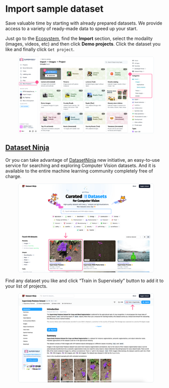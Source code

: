 # Import sample dataset

Save valuable time by starting with already prepared datasets. We provide access to a variety of ready-made data to speed up your start.

Just go to the [Ecosystem](https://ecosystem.supervisely.com/), find the **Import** section, select the modality (images, videos, etc) and then click **Demo projects**. Click the dataset you like and finally click `Get project`.

<figure><img src="../../../.gitbook/assets/add-demo-project.png" alt=""><figcaption></figcaption></figure>

## [**Dataset Ninja**](https://datasetninja.com/)

Or you can take advantage of [DatasetNinja](https://datasetninja.com/) new initiative, an easy-to-use service for searching and exploring Computer Vision datasets. And it is available to the entire machine learning community completely free of charge.

<figure><img src="../../../.gitbook/assets/dataset-ninja.png" alt=""><figcaption></figcaption></figure>

Find any dataset you like and click “Train in Supervisely” button to add it to your list of projects.

<figure><img src="../../../.gitbook/assets/train-in-sly.png" alt=""><figcaption></figcaption></figure>
